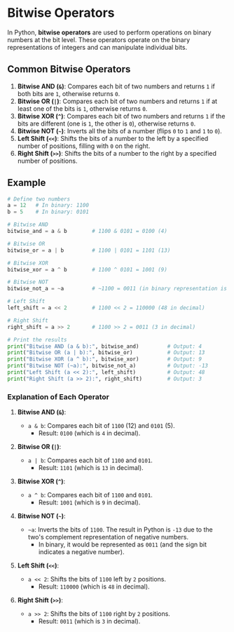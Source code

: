 # Bitwise Operators

In Python, **bitwise operators** are used to perform operations on binary numbers at the bit level. These operators operate on the binary representations of integers and can manipulate individual bits.

## Common Bitwise Operators

1. **Bitwise AND (`&`)**: Compares each bit of two numbers and returns `1` if both bits are `1`, otherwise returns `0`.
2. **Bitwise OR (`|`)**: Compares each bit of two numbers and returns `1` if at least one of the bits is `1`, otherwise returns `0`.
3. **Bitwise XOR (`^`)**: Compares each bit of two numbers and returns `1` if the bits are different (one is `1`, the other is `0`), otherwise returns `0`.
4. **Bitwise NOT (`~`)**: Inverts all the bits of a number (flips `0` to `1` and `1` to `0`).
5. **Left Shift (`<<`)**: Shifts the bits of a number to the left by a specified number of positions, filling with `0` on the right.
6. **Right Shift (`>>`)**: Shifts the bits of a number to the right by a specified number of positions.

## Example

```python
# Define two numbers
a = 12   # In binary: 1100
b = 5    # In binary: 0101

# Bitwise AND
bitwise_and = a & b        # 1100 & 0101 = 0100 (4)

# Bitwise OR
bitwise_or = a | b         # 1100 | 0101 = 1101 (13)

# Bitwise XOR
bitwise_xor = a ^ b        # 1100 ^ 0101 = 1001 (9)

# Bitwise NOT
bitwise_not_a = ~a         # ~1100 = 0011 (in binary representation is -13 in Python due to two's complement)

# Left Shift
left_shift = a << 2        # 1100 << 2 = 110000 (48 in decimal)

# Right Shift
right_shift = a >> 2       # 1100 >> 2 = 0011 (3 in decimal)

# Print the results
print("Bitwise AND (a & b):", bitwise_and)         # Output: 4
print("Bitwise OR (a | b):", bitwise_or)           # Output: 13
print("Bitwise XOR (a ^ b):", bitwise_xor)         # Output: 9
print("Bitwise NOT (~a):", bitwise_not_a)          # Output: -13
print("Left Shift (a << 2):", left_shift)          # Output: 48
print("Right Shift (a >> 2):", right_shift)        # Output: 3
```

### Explanation of Each Operator

1. **Bitwise AND (`&`)**:

   - `a & b`: Compares each bit of `1100` (12) and `0101` (5).
     - Result: `0100` (which is `4` in decimal).

2. **Bitwise OR (`|`)**:

   - `a | b`: Compares each bit of `1100` and `0101`.
     - Result: `1101` (which is `13` in decimal).

3. **Bitwise XOR (`^`)**:

   - `a ^ b`: Compares each bit of `1100` and `0101`.
     - Result: `1001` (which is `9` in decimal).

4. **Bitwise NOT (`~`)**:

   - `~a`: Inverts the bits of `1100`. The result in Python is `-13` due to the two's complement representation of negative numbers.
     - In binary, it would be represented as `0011` (and the sign bit indicates a negative number).

5. **Left Shift (`<<`)**:

   - `a << 2`: Shifts the bits of `1100` left by `2` positions.
     - Result: `110000` (which is `48` in decimal).

6. **Right Shift (`>>`)**:
   - `a >> 2`: Shifts the bits of `1100` right by `2` positions.
     - Result: `0011` (which is `3` in decimal).

